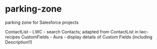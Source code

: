 # parking-zone
parking zone for Salesforce projects

ContactList - LWC - search Contacts; adapted from ContactList in lwc-recipes
CustomFields - Aura - display details of Custom Fields (including Description!!)

